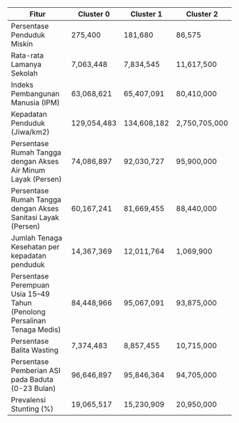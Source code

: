 | Fitur                                                                    | Cluster 0     | Cluster 1     | Cluster 2     |
|--------------------------------------------------------------------------|---------------|---------------|---------------|
| Persentase Penduduk Miskin                                               | 275,400       | 181,680       | 86,575        |
| Rata-rata Lamanya Sekolah                                                | 7,063,448     | 7,834,545     | 11,617,500    |
| Indeks Pembangunan Manusia (IPM)                                         | 63,068,621    | 65,407,091    | 80,410,000    |
| Kepadatan Penduduk (Jiwa/km2)                                            | 129,054,483   | 134,608,182   | 2,750,705,000 |
| Persentase Rumah Tangga dengan Akses Air Minum Layak (Persen)            | 74,086,897    | 92,030,727    | 95,900,000    |
| Persentase Rumah Tangga dengan Akses Sanitasi Layak (Persen)             | 60,167,241    | 81,669,455    | 88,440,000    |
| Jumlah Tenaga Kesehatan per kepadatan penduduk                           | 14,367,369    | 12,011,764    | 1,069,900     |
| Persentase Perempuan Usia 15–49 Tahun (Penolong Persalinan Tenaga Medis) | 84,448,966    | 95,067,091    | 93,875,000    |
| Persentase Balita Wasting                                                | 7,374,483     | 8,857,455     | 10,715,000    |
| Persentase Pemberian ASI pada Baduta (0-23 Bulan)                        | 96,646,897    | 95,846,364    | 94,705,000    |
| Prevalensi Stunting (%)                                                  | 19,065,517    | 15,230,909    | 20,950,000    |
